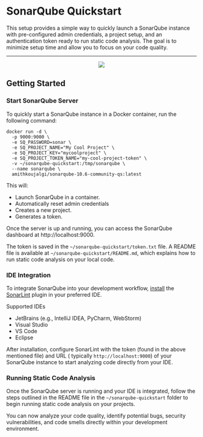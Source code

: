 # SonarQube Quickstart

This setup provides a simple way to quickly launch a SonarQube instance with pre-configured admin credentials, a project
setup, and an authentication token ready to run static code analysis. The goal is to minimize setup time and allow you
to focus on your code quality.

---

<p align="center">
  <a href="https://hub.docker.com/repository/docker/amithkoujalgi/sonarqube-10.6-community-qs/general" target="_blank"><img src="https://img.shields.io/docker/pulls/amithkoujalgi/sonarqube-10.6-community-qs?style=for-the-badge&link=https%3A%2F%2Fhub.docker.com%2Fr%2Famithkoujalgi%2Fpdf-bot"/></a>
</p>


## Getting Started

### Start SonarQube Server

To quickly start a SonarQube instance in a Docker container, run the following command:

```shell
docker run -d \
  -p 9000:9000 \
  -e SQ_PASSWORD=sonar \
  -e SQ_PROJECT_NAME="My Cool Project" \
  -e SQ_PROJECT_KEY="mycoolproject" \
  -e SQ_PROJECT_TOKEN_NAME="my-cool-project-token" \
  -v ~/sonarqube-quickstart:/tmp/sonarqube \
  --name sonarqube \
  amithkoujalgi/sonarqube-10.6-community-qs:latest
```

This will:

- Launch SonarQube in a container.
- Automatically reset admin credentials
- Creates a new project.
- Generates a token.

Once the server is up and running, you can access the SonarQube dashboard at http://localhost:9000.

The token is saved in the `~/sonarqube-quickstart/token.txt` file.
A README file is available at `~/sonarqube-quickstart/README.md`, which explains how to run static code analysis on your
local code.

### IDE Integration

To integrate SonarQube into your development
workflow, [install](https://www.sonarsource.com/products/sonarlint/ide-login/)
the [SonarLint](https://www.sonarsource.com/products/sonarlint/) plugin in your preferred IDE.

Supported IDEs

- JetBrains (e.g., IntelliJ IDEA, PyCharm, WebStorm)
- Visual Studio
- VS Code
- Eclipse

After installation, configure SonarLint with the token (found in the above mentioned file) and URL (
typically `http://localhost:9000`) of your SonarQube instance to start analyzing code
directly from your IDE.

### Running Static Code Analysis

Once the SonarQube server is running and your IDE is integrated, follow the steps outlined in the README file in the
`~/sonarqube-quickstart` folder to begin running static code analysis on your projects.

You can now analyze your code quality, identify potential bugs, security vulnerabilities, and code smells directly
within your development environment.
